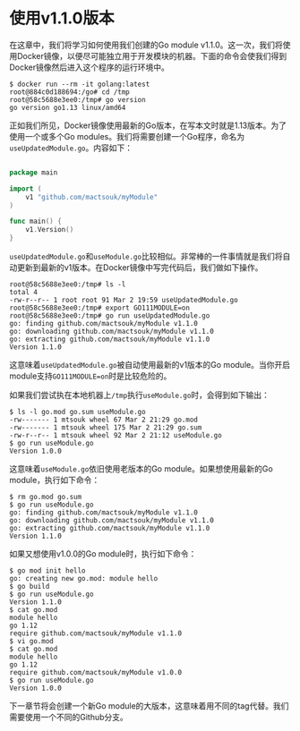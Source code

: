 # 使用v1.1.0版本

在这章中，我们将学习如何使用我们创建的Go module v1.1.0。这一次，我们将使用Docker镜像，以便尽可能独立用于开发模块的机器。下面的命令会使我们得到Docker镜像然后进入这个程序的运行环境中。

```shell
$ docker run --rm -it golang:latest
root@884c0d188694:/go# cd /tmp
root@58c5688e3ee0:/tmp# go version
go version go1.13 linux/amd64
```

正如我们所见，Docker镜像使用最新的Go版本，在写本文时就是1.13版本。为了使用一个或多个Go modules。我们将需要创建一个Go程序，命名为`useUpdatedModule.go`。内容如下：

```go

package main

import (
    v1 "github.com/mactsouk/myModule"
)

func main() {
    v1.Version()
}
```

`useUpdatedModule.go`和`useModule.go`比较相似。非常棒的一件事情就是我们将自动更新到最新的v1版本。在Docker镜像中写完代码后，我们做如下操作。

```shell
root@58c5688e3ee0:/tmp# ls -l
total 4
-rw-r--r-- 1 root root 91 Mar 2 19:59 useUpdatedModule.go
root@58c5688e3ee0:/tmp# export GO111MODULE=on
root@58c5688e3ee0:/tmp# go run useUpdatedModule.go
go: finding github.com/mactsouk/myModule v1.1.0
go: downloading github.com/mactsouk/myModule v1.1.0
go: extracting github.com/mactsouk/myModule v1.1.0
Version 1.1.0
```

这意味着`useUpdatedModule.go`被自动使用最新的v1版本的Go module。当你开启module支持`GO111MODULE=on`时是比较危险的。

如果我们尝试执在本地机器上`/tmp`执行`useModule.go`时，会得到如下输出：

```shell
$ ls -l go.mod go.sum useModule.go
-rw------- 1 mtsouk wheel 67 Mar 2 21:29 go.mod
-rw------- 1 mtsouk wheel 175 Mar 2 21:29 go.sum
-rw-r--r-- 1 mtsouk wheel 92 Mar 2 21:12 useModule.go
$ go run useModule.go
Version 1.0.0
```

这意味着`useModule.go`依旧使用老版本的Go module。如果想使用最新的Go module，执行如下命令：

```shell
$ rm go.mod go.sum
$ go run useModule.go
go: finding github.com/mactsouk/myModule v1.1.0
go: downloading github.com/mactsouk/myModule v1.1.0
go: extracting github.com/mactsouk/myModule v1.1.0
Version 1.1.0
```

如果又想使用v1.0.0的Go module时，执行如下命令：

```shell
$ go mod init hello
go: creating new go.mod: module hello
$ go build
$ go run useModule.go
Version 1.1.0
$ cat go.mod
module hello
go 1.12
require github.com/mactsouk/myModule v1.1.0
$ vi go.mod
$ cat go.mod
module hello
go 1.12
require github.com/mactsouk/myModule v1.0.0
$ go run useModule.go
Version 1.0.0
```

下一章节将会创建一个新Go module的大版本，这意味着用不同的tag代替。我们需要使用一个不同的Github分支。